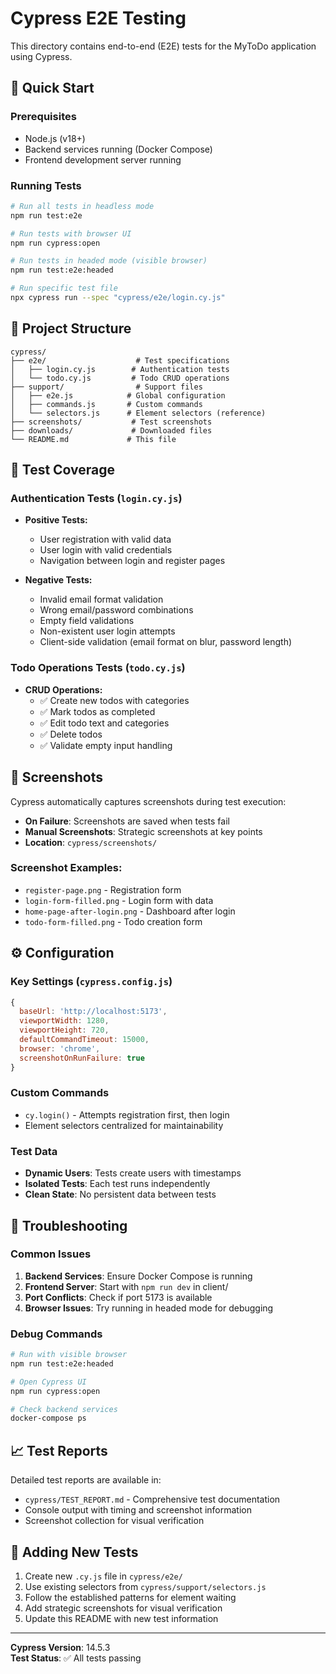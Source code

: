 # Cypress E2E Testing

This directory contains end-to-end (E2E) tests for the MyToDo application using Cypress.

## 🚀 Quick Start

### Prerequisites
- Node.js (v18+)
- Backend services running (Docker Compose)
- Frontend development server running

### Running Tests

```bash
# Run all tests in headless mode
npm run test:e2e

# Run tests with browser UI
npm run cypress:open

# Run tests in headed mode (visible browser)
npm run test:e2e:headed

# Run specific test file
npx cypress run --spec "cypress/e2e/login.cy.js"
```

## 📁 Project Structure

```
cypress/
├── e2e/                    # Test specifications
│   ├── login.cy.js        # Authentication tests
│   └── todo.cy.js         # Todo CRUD operations
├── support/                # Support files
│   ├── e2e.js            # Global configuration
│   ├── commands.js       # Custom commands
│   └── selectors.js      # Element selectors (reference)
├── screenshots/           # Test screenshots
├── downloads/             # Downloaded files
└── README.md             # This file
```

## 🧪 Test Coverage

### Authentication Tests (`login.cy.js`)
- **Positive Tests:**
  - User registration with valid data
  - User login with valid credentials
  - Navigation between login and register pages

- **Negative Tests:**
  - Invalid email format validation
  - Wrong email/password combinations
  - Empty field validations
  - Non-existent user login attempts
  - Client-side validation (email format on blur, password length)

### Todo Operations Tests (`todo.cy.js`)
- **CRUD Operations:**
  - ✅ Create new todos with categories
  - ✅ Mark todos as completed
  - ✅ Edit todo text and categories
  - ✅ Delete todos
  - ✅ Validate empty input handling

## 📸 Screenshots

Cypress automatically captures screenshots during test execution:

- **On Failure**: Screenshots are saved when tests fail
- **Manual Screenshots**: Strategic screenshots at key points
- **Location**: `cypress/screenshots/`

### Screenshot Examples:
- `register-page.png` - Registration form
- `login-form-filled.png` - Login form with data
- `home-page-after-login.png` - Dashboard after login
- `todo-form-filled.png` - Todo creation form

## ⚙️ Configuration

### Key Settings (`cypress.config.js`)
```javascript
{
  baseUrl: 'http://localhost:5173',
  viewportWidth: 1280,
  viewportHeight: 720,
  defaultCommandTimeout: 15000,
  browser: 'chrome',
  screenshotOnRunFailure: true
}
```

### Custom Commands
- `cy.login()` - Attempts registration first, then login
- Element selectors centralized for maintainability

### Test Data
- **Dynamic Users**: Tests create users with timestamps
- **Isolated Tests**: Each test runs independently
- **Clean State**: No persistent data between tests

## 🐛 Troubleshooting

### Common Issues
1. **Backend Services**: Ensure Docker Compose is running
2. **Frontend Server**: Start with `npm run dev` in client/
3. **Port Conflicts**: Check if port 5173 is available
4. **Browser Issues**: Try running in headed mode for debugging

### Debug Commands
```bash
# Run with visible browser
npm run test:e2e:headed

# Open Cypress UI
npm run cypress:open

# Check backend services
docker-compose ps
```

## 📈 Test Reports

Detailed test reports are available in:
- `cypress/TEST_REPORT.md` - Comprehensive test documentation
- Console output with timing and screenshot information
- Screenshot collection for visual verification

## 📝 Adding New Tests

1. Create new `.cy.js` file in `cypress/e2e/`
2. Use existing selectors from `cypress/support/selectors.js`
3. Follow the established patterns for element waiting
4. Add strategic screenshots for visual verification
5. Update this README with new test information

---

**Cypress Version**: 14.5.3  
**Test Status**: ✅ All tests passing 